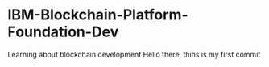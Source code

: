 # IBM-Blockchain-Platform-Foundation-Dev
Learning about blockchain development
Hello there, thihs is my first commit
